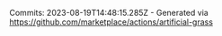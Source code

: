 Commits: 2023-08-19T14:48:15.285Z - Generated via https://github.com/marketplace/actions/artificial-grass
<br>
